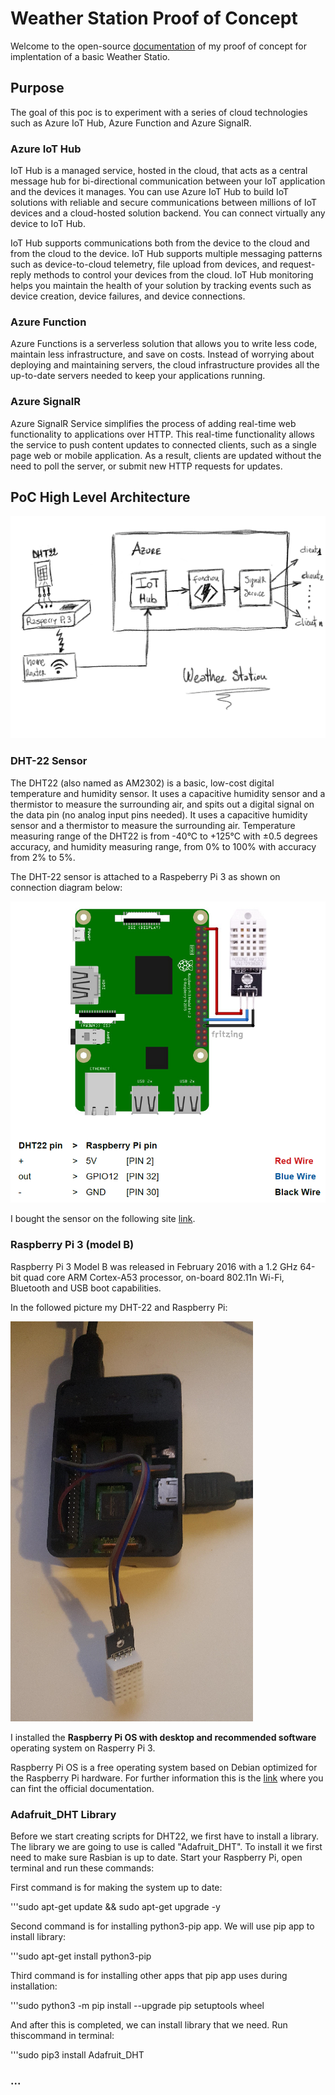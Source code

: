 # Weather Station Proof of Concept
Welcome to the open-source [documentation](https://docs.microsoft.com/azure) of my proof of concept for implentation of a basic Weather Statio.


## Purpose
The goal of this poc is to experiment with a series of cloud technologies such as Azure IoT Hub, Azure Function and Azure SignalR.


### Azure IoT Hub
IoT Hub is a managed service, hosted in the cloud, that acts as a central message hub for bi-directional communication between your IoT application and the devices it manages. You can use Azure IoT Hub to build IoT solutions with reliable and secure communications between millions of IoT devices and a cloud-hosted solution backend. You can connect virtually any device to IoT Hub.

IoT Hub supports communications both from the device to the cloud and from the cloud to the device. IoT Hub supports multiple messaging patterns such as device-to-cloud telemetry, file upload from devices, and request-reply methods to control your devices from the cloud. IoT Hub monitoring helps you maintain the health of your solution by tracking events such as device creation, device failures, and device connections.

### Azure Function
Azure Functions is a serverless solution that allows you to write less code, maintain less infrastructure, and save on costs. Instead of worrying about deploying and maintaining servers, the cloud infrastructure provides all the up-to-date servers needed to keep your applications running.

### Azure SignalR
Azure SignalR Service simplifies the process of adding real-time web functionality to applications over HTTP. This real-time functionality allows the service to push content updates to connected clients, such as a single page web or mobile application. As a result, clients are updated without the need to poll the server, or submit new HTTP requests for updates.


## PoC High Level Architecture
![PoC HLA](Images/WeatherStationHA.png "PoC High Level Architecture")

### DHT-22 Sensor
The DHT22 (also named as AM2302) is a basic, low-cost digital temperature and humidity sensor. It uses a capacitive humidity sensor and a thermistor to measure the surrounding air, and spits out a digital signal on the data pin (no analog input pins needed). It uses a capacitive humidity sensor and a thermistor to measure the surrounding air. Temperature measuring range of the DHT22 is from -40°C to +125°C with ±0.5 degrees accuracy, and humidity measuring range, from 0% to 100% with accuracy from 2% to 5%.

The DHT-22 sensor is attached to a Raspeberry Pi 3 as shown on connection diagram below:

![Raspberry](Images/Raspberry.png "Connecting the sensor with Rasperry Pi")


I bought the sensor on the following site [link](https://az-delivery.de).

### Raspberry Pi 3 (model B)
Raspberry Pi 3 Model B was released in February 2016 with a 1.2 GHz 64-bit quad core ARM Cortex-A53 processor, on-board 802.11n Wi-Fi, Bluetooth and USB boot capabilities.

In the followed picture my DHT-22 and Raspberry Pi:

![RaspberryAndDHT22](Images/RaspberryAndDHT22.png "Final result")

I installed the **Raspberry Pi OS with desktop and recommended software** operating system on Rasperry Pi 3. 

Raspberry Pi OS is a free operating system based on Debian optimized for the Raspberry Pi hardware. For further information this is the [link](https://www.raspberrypi.org/software/operating-systems/) where you can fint the official documentation.

### Adafruit_DHT Library
Before we start creating scripts for DHT22, we first have to install a library. The library we are going to use is called "Adafruit_DHT". To install it we first need to make sure Rasbian is up to date. Start your Raspberry Pi, open
terminal and run these commands:

First command is for making the system up to date:

'''sudo apt-get update && sudo apt-get upgrade -y

Second command is for installing python3-pip app. We will use pip app to install library:

'''sudo apt-get install python3-pip

Third command is for installing other apps that pip app uses during installation:

'''sudo python3 -m pip install --upgrade pip setuptools wheel

And after this is completed, we can install library that we need. Run thiscommand in terminal:

'''sudo pip3 install Adafruit_DHT


### ...
